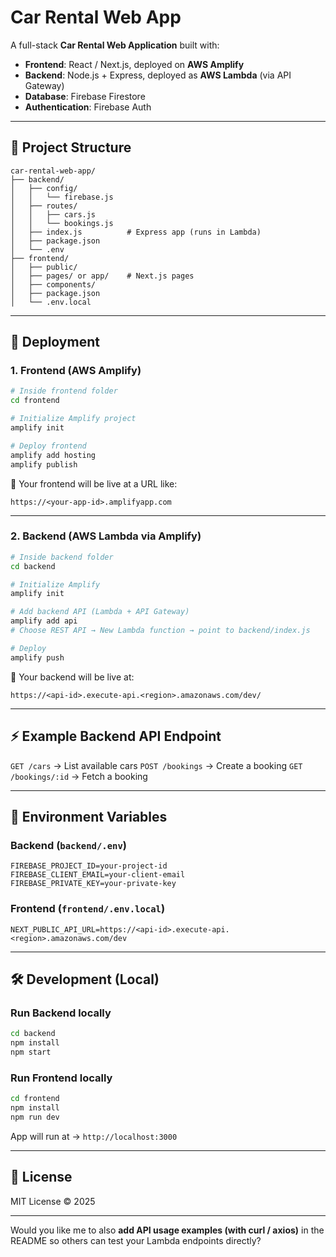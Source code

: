 # Car Rental Web App

A full-stack **Car Rental Web Application** built with:

* **Frontend**: React / Next.js, deployed on **AWS Amplify**
* **Backend**: Node.js + Express, deployed as **AWS Lambda** (via API Gateway)
* **Database**: Firebase Firestore
* **Authentication**: Firebase Auth

---

## 📂 Project Structure

```
car-rental-web-app/
├── backend/
│   ├── config/
│   │   └── firebase.js
│   ├── routes/
│   │   ├── cars.js
│   │   └── bookings.js
│   ├── index.js          # Express app (runs in Lambda)
│   ├── package.json
│   └── .env
├── frontend/
│   ├── public/
│   ├── pages/ or app/    # Next.js pages
│   ├── components/
│   ├── package.json
│   └── .env.local
```

---

## 🚀 Deployment

### 1. Frontend (AWS Amplify)

```sh
# Inside frontend folder
cd frontend  

# Initialize Amplify project
amplify init  

# Deploy frontend
amplify add hosting  
amplify publish  
```

🔗 Your frontend will be live at a URL like:

```
https://<your-app-id>.amplifyapp.com
```

---

### 2. Backend (AWS Lambda via Amplify)

```sh
# Inside backend folder
cd backend  

# Initialize Amplify
amplify init  

# Add backend API (Lambda + API Gateway)
amplify add api  
# Choose REST API → New Lambda function → point to backend/index.js  

# Deploy
amplify push  
```

🔗 Your backend will be live at:

```
https://<api-id>.execute-api.<region>.amazonaws.com/dev/
```

---

## ⚡ Example Backend API Endpoint

`GET /cars` → List available cars
`POST /bookings` → Create a booking
`GET /bookings/:id` → Fetch a booking

---

## 🔧 Environment Variables

### Backend (`backend/.env`)

```env
FIREBASE_PROJECT_ID=your-project-id
FIREBASE_CLIENT_EMAIL=your-client-email
FIREBASE_PRIVATE_KEY=your-private-key
```

### Frontend (`frontend/.env.local`)

```env
NEXT_PUBLIC_API_URL=https://<api-id>.execute-api.<region>.amazonaws.com/dev
```

---

## 🛠️ Development (Local)

### Run Backend locally

```sh
cd backend
npm install
npm start
```

### Run Frontend locally

```sh
cd frontend
npm install
npm run dev
```

App will run at → `http://localhost:3000`

---

## 📜 License

MIT License © 2025

---

Would you like me to also **add API usage examples (with curl / axios)** in the README so others can test your Lambda endpoints directly?
